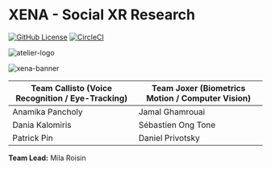 
# XENA - Social XR Research 

[![GitHub License](https://img.shields.io/badge/License-MIT-green.svg)](https://github.com/milaroisin/atelier-xena/blob/master/LICENSE) [![CircleCI](https://circleci.com/gh/milaroisin/atelier-xena/tree/master.svg?style=svg&circle-token=ee2a264a62213d4b247db6105fc34f0c3976b9f7)](https://circleci.com/gh/milaroisin/atelier-xena/tree/master)

![atelier-logo](https://raw.githubusercontent.com/milaroisin/atelier-xena/master/CourseAdmin/atelierlogo.jpg?token=ADX5G3JTMK6TSVTWYXU4DHC5S6HOC)

![xena-banner](https://raw.githubusercontent.com/milaroisin/atelier-xena/master/CourseAdmin/xena-banner.png?token=ADX5G3PQTUY3N2XIQVXDHF25S6HQ2)


|Team Callisto (Voice Recognition / Eye-Tracking) | Team Joxer (Biometrics Motion / Computer Vision) |
|--|--|
|Anamika Pancholy  | Jamal Ghamrouai |
|Dania Kalomiris | Sébastien Ong Tone |
|Patrick Pin | Daniel Privotsky

**Team Lead:** Mila Roisin

